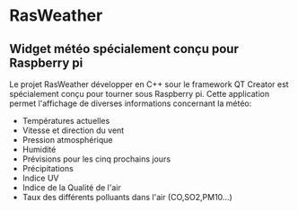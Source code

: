 # RasWeather

## Widget météo spécialement conçu pour Raspberry pi

Le projet RasWeather développer en C++ sour le framework QT Creator est spécialement conçu pour tourner sous Raspberry pi.
Cette application permet l'affichage de diverses informations concernant la météo:

- Températures actuelles
- Vitesse et direction du vent
- Pression atmosphérique
- Humidité
- Prévisions pour les cinq prochains jours
- Précipitations
- Indice UV
- Indice de la Qualité de l'air
- Taux des différents polluants dans l'air (CO,SO2,PM10...) 
